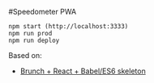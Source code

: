 #Speedometer PWA

```
npm start (http://localhost:3333)
npm run prod
npm run deploy
```

Based on:
- [Brunch + React + Babel/ES6 skeleton](https://github.com/brunch/with-react)